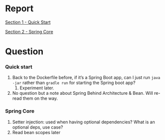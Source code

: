 # Report

[Section 1 - Quick Start](<Section 1 - Quick Start.md>)

[Section 2 - Spring Core](<Section 2 - Spring Core.md>)

# Question

### Quick start

1. Back to the Dockerfile before, if it’s a Spring Boot app, can I just run `java -jar` rather than `gradle run` for starting the Spring boot app?
    1. Experiment later.
2. No question but a note about Spring Behind Architecture & Bean. Will re-read them on the way.

### Spring Core

1. Setter injection: used when having optional dependencies? What is an optional deps, use case?
2. Read bean scopes later